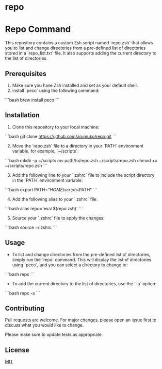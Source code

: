 # repo
# Repo Command

This repository contains a custom Zsh script named \`repo.zsh\` that allows you to list and change directories from a pre-defined list of directories stored in a \`repo_list.txt\` file. It also supports adding the current directory to the list of directories.

## Prerequisites

1. Make sure you have Zsh installed and set as your default shell.
2. Install \`peco\` using the following command:

\```bash
brew install peco
\```

## Installation

1. Clone this repository to your local machine:

\```bash
git clone https://github.com/arumuko/repo.git
\```

2. Move the \`repo.zsh\` file to a directory in your \`PATH\` environment variable, for example, \`~/scripts\`:

\```bash
mkdir -p ~/scripts
mv path/to/repo.zsh ~/scripts/repo.zsh
chmod +x ~/scripts/repo.zsh
\```

3. Add the following line to your \`.zshrc\` file to include the script directory in the \`PATH\` environment variable:

\```bash
export PATH="$HOME/scripts:$PATH"
\```

4. Add the following alias to your \`.zshrc\` file:

\```bash
alias repo='eval $(repo.zsh)'
\```

5. Source your \`.zshrc\` file to apply the changes:

\```bash
source ~/.zshrc
\```

## Usage

- To list and change directories from the pre-defined list of directories, simply run the \`repo\` command. This will display the list of directories using \`peco\`, and you can select a directory to change to:

\```bash
repo
\```

- To add the current directory to the list of directories, use the \`-a\` option:

\```bash
repo -a
\```

## Contributing

Pull requests are welcome. For major changes, please open an issue first to discuss what you would like to change.

Please make sure to update tests as appropriate.

## License

[MIT](https://choosealicense.com/licenses/mit/)
